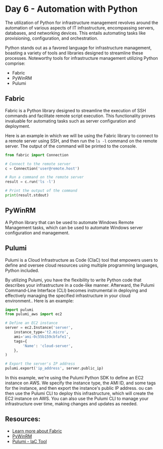 # Day 6 - Automation with Python

The utilization of Python for infrastructure management revolves around the automation of various aspects of IT infrastructure, encompassing servers, databases, and networking devices. This entails automating tasks like provisioning, configuration, and orchestration.

Python stands out as a favored language for infrastructure management, boasting a variety of tools and libraries designed to streamline these processes. Noteworthy tools for infrastructure management utilizing Python comprise:

 - Fabric
 - PyWinRM
 - Pulumi

## Fabric

Fabric is a Python library designed to streamline the execution of SSH commands and facilitate remote script execution. This functionality proves invaluable for automating tasks such as server configuration and deployment.

Here is an example in which we will be using the Fabric library to connect to a remote server using SSH, and then run the `ls -l` command on the remote server. The output of the command will be printed to the console.

``` python
from fabric import Connection

# Connect to the remote server
c = Connection('user@remote.host')

# Run a command on the remote server
result = c.run('ls -l')

# Print the output of the command
print(result.stdout)
```

## PyWinRM

 A Python library that can be used to automate Windows Remote Management tasks, which can be used to automate Windows server configuration and management.

## Pulumi

Pulumi is a Cloud Infrastructure as Code (CIaC) tool that empowers users to define and oversee cloud resources using multiple programming languages, Python included.

By utilizing Pulumi, you have the flexibility to write Python code that describes your infrastructure in a code-like manner. Afterward, the Pulumi Command-Line Interface (CLI) becomes instrumental in deploying and effectively managing the specified infrastructure in your cloud environment.. Here is an example:

``` python
import pulumi
from pulumi_aws import ec2

# Define an EC2 instance
server = ec2.Instance('server',
    instance_type='t2.micro',
    ami='ami-0c55b159cbfafe1',
    tags={
        'Name': 'cloud-server',
    },
)

# Export the server's IP address
pulumi.export('ip_address', server.public_ip)
```

In this example, we're using the Pulumi Python SDK to define an EC2 instance on AWS. We specify the instance type, the AMI ID, and some tags for the instance, and then export the instance's public IP address. ou can then use the Pulumi CLI to deploy this infrastructure, which will create the EC2 instance on AWS. You can also use the Pulumi CLI to manage your infrastructure over time, making changes and updates as needed.


## Resources:

- [Learn more about Fabric](https://docs.fabfile.org/en/stable/index.html)
- [PyWinRM](https://github.com/diyan/pywinrm)
- [Pulumi - IaC Tool](https://www.pulumi.com/docs/reference/pkg/python/pulumi/)

